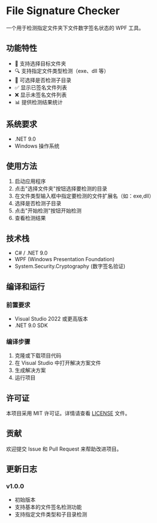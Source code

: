 # File Signature Checker

一个用于检测指定文件夹下文件数字签名状态的 WPF 工具。

## 功能特性

- 📁 支持选择目标文件夹
- 🔍 支持指定文件类型检测（exe、dll 等）
- 📂 可选择是否检测子目录
- ✅ 显示已签名文件列表
- ❌ 显示未签名文件列表
- 📊 提供检测结果统计

## 系统要求

- .NET 9.0
- Windows 操作系统

## 使用方法

1. 启动应用程序
2. 点击"选择文件夹"按钮选择要检测的目录
3. 在文件类型输入框中指定要检测的文件扩展名（如：exe,dll）
4. 选择是否检测子目录
5. 点击"开始检测"按钮开始检测
6. 查看检测结果

## 技术栈

- C# / .NET 9.0
- WPF (Windows Presentation Foundation)
- System.Security.Cryptography (数字签名验证)

## 编译和运行

### 前置要求
- Visual Studio 2022 或更高版本
- .NET 9.0 SDK

### 编译步骤
1. 克隆或下载项目代码
2. 在 Visual Studio 中打开解决方案文件
3. 生成解决方案
4. 运行项目

## 许可证

本项目采用 MIT 许可证。详情请查看 [LICENSE](LICENSE) 文件。

## 贡献

欢迎提交 Issue 和 Pull Request 来帮助改进项目。

## 更新日志

### v1.0.0
- 初始版本
- 支持基本的文件签名检测功能
- 支持指定文件类型和子目录检测

